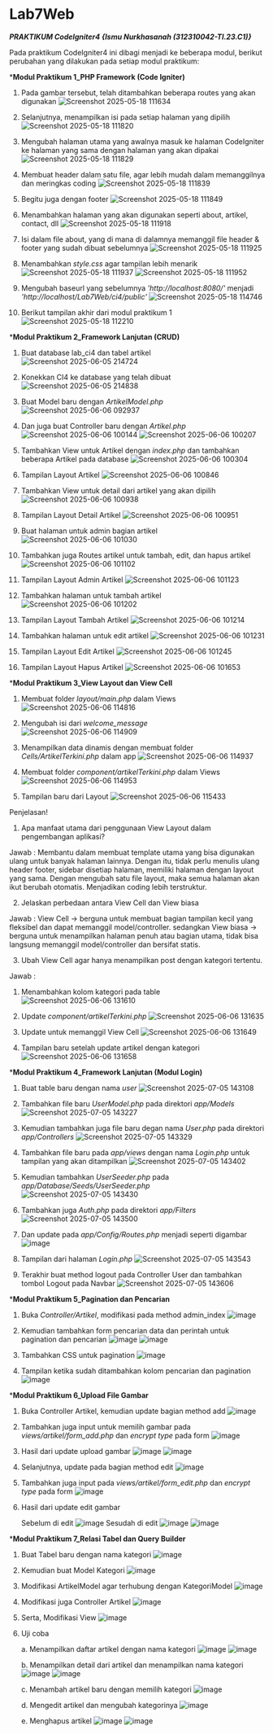 # Lab7Web
_**PRAKTIKUM CodeIgniter4 {Ismu Nurkhasanah (312310042-TI.23.C1)}**_  

Pada praktikum CodeIgniter4 ini dibagi menjadi ke beberapa modul, berikut perubahan yang dilakukan pada setiap modul praktikum:


***Modul Praktikum 1_PHP Framework (Code Igniter)**
1. Pada gambar tersebut, telah ditambahkan beberapa routes yang akan digunakan
![Screenshot 2025-05-18 111634](https://github.com/user-attachments/assets/901dcd44-bbda-44bb-8baf-066bd0651129)

2. Selanjutnya, menampilkan isi pada setiap halaman yang dipilih
![Screenshot 2025-05-18 111820](https://github.com/user-attachments/assets/933c27ad-4a12-4d0f-923a-7c840f1a7935)

3. Mengubah halaman utama yang awalnya masuk ke halaman CodeIgniter ke halaman yang sama dengan halaman yang akan dipakai
![Screenshot 2025-05-18 111829](https://github.com/user-attachments/assets/47bdc5c3-fdd6-4be1-9003-589d357cbc41)

4. Membuat header dalam satu file, agar lebih mudah dalam memanggilnya dan meringkas coding
![Screenshot 2025-05-18 111839](https://github.com/user-attachments/assets/f973ae59-ae03-4e74-97e9-7c7b9c34fa51)

5. Begitu juga dengan footer
![Screenshot 2025-05-18 111849](https://github.com/user-attachments/assets/9dbcc432-35e5-42d7-90dc-d611a64bfcd3)

6. Menambahkan halaman yang akan digunakan seperti about, artikel, contact, dll
![Screenshot 2025-05-18 111918](https://github.com/user-attachments/assets/6eeab519-e9c4-4470-bcc6-d42628f5e686)

7. Isi dalam file about, yang di mana di dalamnya memanggil file header & footer yang sudah dibuat sebelumnya
![Screenshot 2025-05-18 111925](https://github.com/user-attachments/assets/3cf9c2ba-dd07-4087-8506-764a2bba73b8)

8. Menambahkan _style.css_ agar tampilan lebih menarik
![Screenshot 2025-05-18 111937](https://github.com/user-attachments/assets/634cfe42-2194-4c62-b5bb-62954ba1f0be)
![Screenshot 2025-05-18 111952](https://github.com/user-attachments/assets/7d073768-6448-4c30-be2a-c8149c2cf502)

9. Mengubah baseurl yang sebelumnya _'http://localhost:8080/'_ menjadi _'http://localhost/Lab7Web/ci4/public'_
![Screenshot 2025-05-18 114746](https://github.com/user-attachments/assets/c301b2cb-16c0-4c31-8f12-1619ac3c78e5)

10. Berikut tampilan akhir dari modul praktikum 1
![Screenshot 2025-05-18 112210](https://github.com/user-attachments/assets/3dada635-1b74-454a-b926-2ec71155c3f5)


***Modul Praktikum 2_Framework Lanjutan (CRUD)**
1. Buat database lab_ci4 dan tabel artikel
![Screenshot 2025-06-05 214724](https://github.com/user-attachments/assets/5607a2cb-9ff0-4152-a0bf-b7ce12004429)

2. Konekkan CI4 ke database yang telah dibuat
![Screenshot 2025-06-05 214838](https://github.com/user-attachments/assets/56f923aa-17fa-4e02-bb39-236cb4e454d4)

3. Buat Model baru dengan _ArtikelModel.php_
![Screenshot 2025-06-06 092937](https://github.com/user-attachments/assets/bc06d8bb-eed2-46c6-af5e-7d00d77f3304)

4. Dan juga buat Controller baru dengan _Artikel.php_
![Screenshot 2025-06-06 100144](https://github.com/user-attachments/assets/078a0a8c-b69d-453e-83c6-463e622f3d8b)
![Screenshot 2025-06-06 100207](https://github.com/user-attachments/assets/ec13f96e-8ceb-4240-8cf9-82e93ebc0e73)

5. Tambahkan View untuk Artikel dengan _index.php_ dan tambahkan beberapa Artikel pada database
![Screenshot 2025-06-06 100304](https://github.com/user-attachments/assets/a677f2cc-8e29-4e4b-935d-e87b9799f604)

6. Tampilan Layout Artikel
![Screenshot 2025-06-06 100846](https://github.com/user-attachments/assets/6f39e889-d333-4c6a-8d1e-7af8bda9fbf9)

7. Tambahkan View untuk detail dari artikel yang akan dipilih
![Screenshot 2025-06-06 100938](https://github.com/user-attachments/assets/3e3f9dc0-1706-420a-8072-87f7bd9a9867)

8. Tampilan Layout Detail Artikel
![Screenshot 2025-06-06 100951](https://github.com/user-attachments/assets/aed68f7c-aaf5-4b8a-af4d-78831352ccf3)

9. Buat halaman untuk admin bagian artikel
![Screenshot 2025-06-06 101030](https://github.com/user-attachments/assets/74d5316e-ca20-45d2-b38c-e680046766a2)

10. Tambahkan juga Routes artikel untuk tambah, edit, dan hapus artikel
![Screenshot 2025-06-06 101102](https://github.com/user-attachments/assets/f8925217-23a6-498d-9c03-253cb62fe7bc)

11. Tampilan Layout Admin Artikel
![Screenshot 2025-06-06 101123](https://github.com/user-attachments/assets/e9aa17c6-a7aa-4cb1-ba34-1326087041b3)

12. Tambahkan halaman untuk tambah artikel
![Screenshot 2025-06-06 101202](https://github.com/user-attachments/assets/c8d96409-85ba-4f4f-8ed0-eb90923af9f1)

13. Tampilan Layout Tambah Artikel
![Screenshot 2025-06-06 101214](https://github.com/user-attachments/assets/c701cae7-a2e2-4b3a-9c80-ff8f5d69dcd6)

14. Tambahkan halaman untuk edit artikel
![Screenshot 2025-06-06 101231](https://github.com/user-attachments/assets/b54db8fb-241f-438a-b679-81e8a874ac9d)

15. Tampilan Layout Edit Artikel
![Screenshot 2025-06-06 101245](https://github.com/user-attachments/assets/9407a7f8-d494-4163-9abd-b028791a7748)

16. Tampilan Layout Hapus Artikel
![Screenshot 2025-06-06 101653](https://github.com/user-attachments/assets/b6da1746-a334-4099-acc8-85a4ccf4fd90)


***Modul Praktikum 3_View Layout dan View Cell**
1. Membuat folder _layout/main.php_ dalam Views
![Screenshot 2025-06-06 114816](https://github.com/user-attachments/assets/c95274b0-4dfb-437a-8293-349e25da0e68)

2. Mengubah isi dari _welcome_message_
![Screenshot 2025-06-06 114909](https://github.com/user-attachments/assets/54c964bf-e701-42c0-9515-bd3a276ff2ac)

3. Menampilkan data dinamis dengan membuat folder _Cells/ArtikelTerkini.php_ dalam app
![Screenshot 2025-06-06 114937](https://github.com/user-attachments/assets/c88e0e16-cedc-487c-b5ef-56eecf830df2)

4. Membuat folder _component/artikelTerkini.php_ dalam Views
![Screenshot 2025-06-06 114953](https://github.com/user-attachments/assets/d6b3e51d-6bd9-4944-9646-814b1b5a3c8c)

5. Tampilan baru dari Layout
![Screenshot 2025-06-06 115433](https://github.com/user-attachments/assets/68df1014-d7e7-4d1d-8e66-4191c8235505)

Penjelasan!
1. Apa manfaat utama dari penggunaan View Layout dalam pengembangan aplikasi?

Jawab : Membantu dalam membuat template utama yang bisa digunakan ulang untuk banyak halaman lainnya. Dengan itu, tidak perlu menulis ulang header footer, sidebar disetiap halaman, memiliki halaman dengan layout yang sama. Dengan mengubah satu file layout, maka semua halaman akan ikut berubah otomatis. Menjadikan coding lebih terstruktur.

2. Jelaskan perbedaan antara View Cell dan View biasa

Jawab : View Cell -> berguna untuk membuat bagian tampilan kecil yang fleksibel dan dapat memanggil model/controller. sedangkan
View biasa -> berguna untuk menampilkan halaman penuh atau bagian utama, tidak bisa langsung memanggil model/controller dan bersifat statis.

3. Ubah View Cell agar hanya menampilkan post dengan kategori tertentu.

Jawab :
1. Menambahkan kolom kategori pada table
![Screenshot 2025-06-06 131610](https://github.com/user-attachments/assets/8a95c7ff-cb96-4a37-8b10-54bf30bf1a36)

2. Update _component/artikelTerkini.php_
![Screenshot 2025-06-06 131635](https://github.com/user-attachments/assets/7da12b2e-8c3b-4ee8-a6fa-43c49110e4ac)

3. Update untuk memanggil View Cell
![Screenshot 2025-06-06 131649](https://github.com/user-attachments/assets/0a8ff527-2a2c-4754-9db6-81b5c6a39996)

4. Tampilan baru setelah update artikel dengan kategori 
![Screenshot 2025-06-06 131658](https://github.com/user-attachments/assets/55e2f2e7-1fa3-40e1-b292-243170f6611f)


***Modul Praktikum 4_Framework Lanjutan (Modul Login)**
1. Buat table baru dengan nama _user_
![Screenshot 2025-07-05 143108](https://github.com/user-attachments/assets/bcf26014-ae8f-4fb8-9655-2d9448b2cbcd)

2. Tambahkan file baru _UserModel.php_ pada direktori _app/Models_
![Screenshot 2025-07-05 143227](https://github.com/user-attachments/assets/5e31acc3-d65f-4ab7-8595-220083c686a1)

3. Kemudian tambahkan juga file baru degan nama _User.php_ pada direktori _app/Controllers_
![Screenshot 2025-07-05 143329](https://github.com/user-attachments/assets/a3be241b-4144-4fdc-bbbb-3e3370f9e451)

4. Tambahkan file baru pada _app/views_ dengan nama _Login.php_ untuk tampilan yang akan ditampilkan
![Screenshot 2025-07-05 143402](https://github.com/user-attachments/assets/11bdd9c7-db93-476c-b479-b643932e4d3e)

5. Kemudian tambahkan _UserSeeder.php_ pada _app/Database/Seeds/UserSeeder.php_
![Screenshot 2025-07-05 143430](https://github.com/user-attachments/assets/8142b5ff-1fd5-44b0-a31b-49592f0b8a12)

6. Tambahkan juga _Auth.php_ pada direktori _app/Filters_
![Screenshot 2025-07-05 143500](https://github.com/user-attachments/assets/cb9d4723-10ec-4502-b33b-f3d1361eb3c2)

7. Dan update pada _app/Config/Routes.php_ menjadi seperti digambar
![image](https://github.com/user-attachments/assets/5901298a-2293-4108-b0ac-07bf5f438979)

8. Tampilan dari halaman _Login.php_
![Screenshot 2025-07-05 143543](https://github.com/user-attachments/assets/18aa5ab4-4817-413e-b3ea-a10cdbe66a97)

9. Terakhir buat method logout pada Controller User dan tambahkan tombol Logout pada Navbar
![Screenshot 2025-07-05 143606](https://github.com/user-attachments/assets/51f44279-9e93-46ae-bea6-2b436c4689ab)


***Modul Praktikum 5_Pagination dan Pencarian**
1. Buka _Controller/Artikel_, modifikasi pada method admin_index
![image](https://github.com/user-attachments/assets/b31a4df4-6883-4de9-a15e-a58d4f28759a)

2. Kemudian tambahkan form pencarian data dan perintah untuk pagination dan pencarian 
![image](https://github.com/user-attachments/assets/40033d7a-87be-4179-8066-4aa9c74e15af)
![image](https://github.com/user-attachments/assets/20d8110e-f8b8-48bd-a881-533ef33fcc1e)

3. Tambahkan CSS untuk pagination
![image](https://github.com/user-attachments/assets/3071cd37-2a8f-4c6c-848a-cf063a50888d)

4. Tampilan ketika sudah ditambahkan kolom pencarian dan pagination
![image](https://github.com/user-attachments/assets/cb215d61-ef3b-46ca-a415-e4811f68f67a)


***Modul Praktikum 6_Upload File Gambar**
1. Buka Controller Artikel, kemudian update bagian method add
![image](https://github.com/user-attachments/assets/c80e8ede-98dc-4c12-a947-b00f08d48542)

2. Tambahkan juga input untuk memilih gambar pada _views/artikel/form_add.php_ dan _encrypt type_ pada form
![image](https://github.com/user-attachments/assets/5708d198-f760-46cb-b180-a185e4fa5c0c)

3. Hasil dari update upload gambar
![image](https://github.com/user-attachments/assets/ca53de7c-9d51-4234-88a0-7cb156c6127a)
![image](https://github.com/user-attachments/assets/8f82423a-1276-4eb2-83a0-1a0cb141d776)

4. Selanjutnya, update pada bagian method edit
![image](https://github.com/user-attachments/assets/580cb370-0034-413a-871a-a309439e926e)

5. Tambahkan juga input pada _views/artikel/form_edit.php_ dan _encrypt type_ pada form
![image](https://github.com/user-attachments/assets/6dab4de4-aee5-4a9c-850d-43b2723d7f85)

6. Hasil dari update edit gambar

   Sebelum di edit
   ![image](https://github.com/user-attachments/assets/1679fc85-18b4-4129-896a-9cf9cf4ad29e)
   Sesudah di edit
   ![image](https://github.com/user-attachments/assets/b694e744-dc5e-44ac-a986-24a9606b9a48)
   ![image](https://github.com/user-attachments/assets/10f99fd3-14f2-4b40-ba70-ec1028d3d721)


***Modul Praktikum 7_Relasi Tabel dan Query Builder**
1. Buat Tabel baru dengan nama kategori
![image](https://github.com/user-attachments/assets/1207479f-5bfb-45bb-8b87-1916431575b6)

2. Kemudian buat Model Kategori
![image](https://github.com/user-attachments/assets/b449f493-ffed-4d99-be66-ae63d9609a3d)

3. Modifikasi ArtikelModel agar terhubung dengan KategoriModel
![image](https://github.com/user-attachments/assets/91300507-febb-44a3-b79e-8bf8dd4bb842)

4. Modifikasi juga Controller Artikel
![image](https://github.com/user-attachments/assets/a55443ff-c7a8-4697-a42a-3b6f6ae55db4)

5. Serta, Modifikasi View
![image](https://github.com/user-attachments/assets/8e65cef6-30e0-467d-b735-3c5e23729a28)

6. Uji coba

   a. Menampilkan daftar artikel dengan nama kategori
   ![image](https://github.com/user-attachments/assets/db883d3c-0df2-4655-aa19-c52423499db5)
   ![image](https://github.com/user-attachments/assets/0a460e1f-d01a-4994-abc9-86c7fa186b0e)

   b. Menampilkan detail dari artikel dan menampilkan nama kategori
   ![image](https://github.com/user-attachments/assets/a2e238a4-b498-4b65-a74e-ef2c53b57c0b)
   ![image](https://github.com/user-attachments/assets/eb467a2c-4b2a-4f75-905d-303bc553ec35)

   c. Menambah artikel baru dengan memilih kategori
   ![image](https://github.com/user-attachments/assets/d0b05f57-41f6-43e0-99ec-ebf54234d29d)

   d. Mengedit artikel dan mengubah kategorinya
   ![image](https://github.com/user-attachments/assets/81889b27-e362-4d65-86e4-2f72b18ddb2e)

   e. Menghapus artikel
   ![image](https://github.com/user-attachments/assets/5fb5c33d-caa5-4197-886f-6a722fa822a1)
   ![image](https://github.com/user-attachments/assets/0fea3a44-f55d-464e-8825-a799b56775fe)

